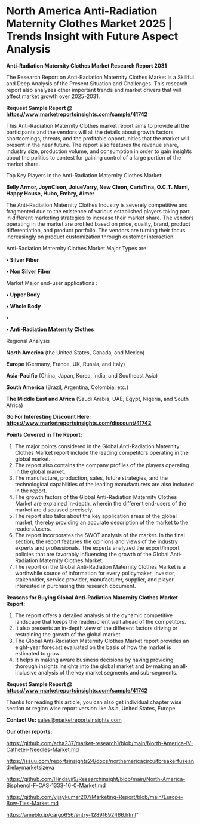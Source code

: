# North America Anti-Radiation Maternity Clothes Market 2025 | Trends Insight with Future Aspect Analysis

<strong>Anti-Radiation Maternity Clothes Market Research Report 2031</strong>

The Research Report on Anti-Radiation Maternity Clothes Market is a Skillful and Deep Analysis of the Present Situation and Challenges. This research report also analyzes other important trends and market drivers that will affect market growth over 2025-2031.

<strong>Request Sample Report @ <a href=https://www.marketreportsinsights.com/sample/41742>https://www.marketreportsinsights.com/sample/41742</a></strong>

This Anti-Radiation Maternity Clothes market report aims to provide all the participants and the vendors will all the details about growth factors, shortcomings, threats, and the profitable opportunities that the market will present in the near future. The report also features the revenue share, industry size, production volume, and consumption in order to gain insights about the politics to contest for gaining control of a large portion of the market share.

Top Key Players in the Anti-Radiation Maternity Clothes Market:

<strong>Belly Armor, JoynCleon, JoiueVarry, New Cleon, CarisTina, O.C.T. Mami, Happy House, Hubo, Embry, Aimer</strong>

The Anti-Radiation Maternity Clothes Industry is severely competitive and fragmented due to the existence of various established players taking part in different marketing strategies to increase their market share. The vendors operating in the market are profiled based on price, quality, brand, product differentiation, and product portfolio. The vendors are turning their focus increasingly on product customization through customer interaction.

Anti-Radiation Maternity Clothes Market Major Types are:

<strong>•  Silver Fiber

•  Non Silver Fiber</strong>

Market Major end-user applications :

<strong>•  Upper Body

•  Whole Body

•  

•  Anti-Radiation Maternity Clothes</strong>

Regional Analysis

</u><strong><b>North America</b></strong> (the United States, Canada, and Mexico)

<strong><b>Europe </b></strong>(Germany, France, UK, Russia, and Italy)

<strong><b>Asia-Pacific</b></strong> (China, Japan, Korea, India, and Southeast Asia)

<strong><b>South America</b></strong> (Brazil, Argentina, Colombia, etc.)

<strong><b>The Middle East and Africa</b></strong> (Saudi Arabia, UAE, Egypt, Nigeria, and South Africa)

<strong>Go For Interesting Discount Here: <a href=https://www.marketreportsinsights.com/discount/41742>https://www.marketreportsinsights.com/discount/41742</a></strong>

<strong>Points Covered in The Report:</strong>
<ol>
  <li>The major points considered in the Global Anti-Radiation Maternity Clothes Market report include the leading competitors operating in the global market.</li>
  <li>The report also contains the company profiles of the players operating in the global market.</li>
  <li>The manufacture, production, sales, future strategies, and the technological capabilities of the leading manufacturers are also included in the report.</li>
  <li>The growth factors of the Global Anti-Radiation Maternity Clothes Market are explained in-depth, wherein the different end-users of the market are discussed precisely.</li>
  <li>The report also talks about the key application areas of the global market, thereby providing an accurate description of the market to the readers/users.</li>
  <li>The report incorporates the SWOT analysis of the market. In the final section, the report features the opinions and views of the industry experts and professionals. The experts analyzed the export/import policies that are favorably influencing the growth of the Global Anti-Radiation Maternity Clothes Market.</li>
  <li>The report on the Global Anti-Radiation Maternity Clothes Market is a worthwhile source of information for every policymaker, investor, stakeholder, service provider, manufacturer, supplier, and player interested in purchasing this research document.</li>
</ol>
<strong>Reasons for Buying Global Anti-Radiation Maternity Clothes Market Report:</strong>

<ol>
  <li>The report offers a detailed analysis of the dynamic competitive landscape that keeps the reader/client well ahead of the competitors.</li>
  <li>It also presents an in-depth view of the different factors driving or restraining the growth of the global market.</li>
  <li>The Global Anti-Radiation Maternity Clothes Market report provides an eight-year forecast evaluated on the basis of how the market is estimated to grow.</li>
  <li>It helps in making aware business decisions by having providing thorough insights insights into the global market and by making an all-inclusive analysis of the key market segments and sub-segments.</li>
</ol>
<strong>Request Sample Report @ <a href=https://www.marketreportsinsights.com/sample/41742>https://www.marketreportsinsights.com/sample/41742</a></strong>


Thanks for reading this article; you can also get individual chapter wise section or region wise report version like Asia, United States, Europe.

<strong>Contact Us:</strong>
sales@marketreportsinsights.com

<strong>Our other reports:</strong>

<a href=https://github.com/arha237/market-research1/blob/main/North-America-IV-Catheter-Needles-Market.md>https://github.com/arha237/market-research1/blob/main/North-America-IV-Catheter-Needles-Market.md</a>

<a href=https://issuu.com/reportsinsights24/docs/northamericacircuitbreakerfuseandrelaymarketsizeva>https://issuu.com/reportsinsights24/docs/northamericacircuitbreakerfuseandrelaymarketsizeva</a>

<a href=https://github.com/Hindavii9/Researchinsight/blob/main/North-America-Bisphenol-F-CAS-1333-16-0-Market.md>https://github.com/Hindavii9/Researchinsight/blob/main/North-America-Bisphenol-F-CAS-1333-16-0-Market.md</a>

<a href=https://github.com/vijaykumar207/Marketing-Report/blob/main/Europe-Bow-Ties-Market.md>https://github.com/vijaykumar207/Marketing-Report/blob/main/Europe-Bow-Ties-Market.md</a>

<a href=https://ameblo.jp/cargo656/entry-12891692466.html>https://ameblo.jp/cargo656/entry-12891692466.html</a>"
